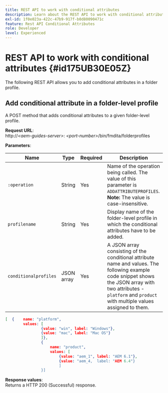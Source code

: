 ```yaml
---
title: REST API to work with conditional attributes
description: Learn about the REST API to work with conditional attributes
exl-id: 1f0e023a-422c-47b9-917f-b0d80090471c
feature: Rest API Conditional Attributes
role: Developer
level: Experienced
---
```

# REST API to work with conditional attributes {#id175UB30E05Z}

The following REST API allows you to add conditional attributes in a folder profile.

## Add conditional attribute in a folder-level profile 

A POST method that adds conditional attributes to a given folder-level profile.

**Request URL**:   
http://*<aem-guides-server\>*: *<port-number\>*/bin/fmdita/folderprofiles

**Parameters**:

|Name|Type|Required|Description|
|----|----|--------|-----------|
|`:operation`|String|Yes|Name of the operation being called. The value of this parameter is ``ADDATTRIBUTEPROFILES``. <br> **Note:** The value is case-insensitive.|
|`profilename`|String|Yes|Display name of the folder-level profile in which the conditional attributes have to be added.|
|`conditionalprofiles`|JSON array|Yes|A JSON array consisting of the conditional attribute name and values. The following example code snippet shows the JSON array with two attributes - `platform` and `product` with multiple values assigned to them.| 

```JSON
[  {    name: "platform",    
        values: [       
                {value: "win", label: "Windows"},       
                {value: "mac", label: "Mac OS"}    
                ]},
                {    
                    name: "product",    
                    values: [      
                        {value: "aem_1", label: "AEM 6.1"},     
                        {value: "aem_4,  label: "AEM 6.4"}  
                        ]  
                }]
``` 

**Response values**:   
Returns a HTTP 200 \(Successful\) response.
